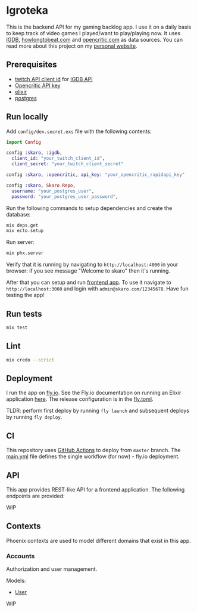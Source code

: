 # Igroteka

This is the backend API for my gaming backlog app. I use it on a daily basis to keep track of video games I played/want to play/playing now. It uses [IGDB](https://www.igdb.com), [howlongtobeat.com](https://howlongtobeat.com) and [opencritic.com](https://opencritic.com) as data sources. You can read more about this project on my [personal website](https://www.amarchenko.de/igroteka/).

## Prerequisites

- [twitch API client id](https://dev.twitch.tv) for [IGDB API](https://api-docs.igdb.com/#getting-started)
- [Opencritic API key](https://rapidapi.com/opencritic-opencritic-default/api/opencritic-api)
- [elixir](https://elixir-lang.org)
- [postgres](https://www.postgresql.org)

## Run locally

Add `config/dev.secret.exs` file with the following contents:

```elixir
import Config

config :skaro, :igdb,
  client_id: "your_twitch_client_id",
  client_secret: "your_twitch_client_secret"

config :skaro, :opencritic, api_key: "your_opencritic_rapidapi_key"

config :skaro, Skaro.Repo,
  username: "your_postgres_user",
  password: "your_postgres_user_password",
```

Run the following commands to setup dependencies and create the database:

```bash
mix deps.get
mix ecto.setup
```

Run server:

```bash
mix phx.server
```

Verify that it is running by navigating to `http://localhost:4000` in your browser: if you see message "Welcome to skaro" then it's running.

After that you can setup and run [frontend app](https://github.com/anmarchenko/igroteka_fe). To use it navigate to `http://localhost:3000` and login with `admin@skaro.com/12345678`. Have fun testing the app!

## Run tests

```bash
mix test
```

## Lint

```bash
mix credo --strict
```

## Deployment

I run the app on [fly.io](https://fly.io). See the Fly.io documentation on running an Elixir application [here](https://fly.io/docs/elixir/getting-started/). The release configuration is in the [fly.toml](https://github.com/altmer/igroteka/blob/master/fly.toml).

TLDR: perform first deploy by running `fly launch` and subsequent deploys by running `fly deploy`.

## CI

This repository uses [GitHub Actions](https://github.com/features/actions) to deploy from `master` branch. The [main.yml](https://github.com/altmer/igroteka/blob/master/.github/workflows/main.yml) file defines the single workflow (for now) - fly.io deployment.

## API

This app provides REST-like API for a frontend application.
The following endpoints are provided:

WIP

## Contexts

Phoenix contexts are used to model different domains that exist in this app.

### Accounts

Authorization and user management.

Models:

- [User](https://github.com/altmer/igroteka/blob/master/lib/skaro/accounts/user.ex)

WIP

